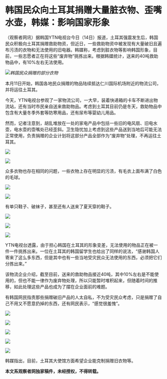 # 韩国民众向土耳其捐赠大量脏衣物、歪嘴水壶，韩媒：影响国家形象

（观察者网讯）据韩国YTN电视台今日（14日）报道，土耳其强震发生后，韩国民众积极向土耳其捐赠救助物资，但近日，一些救助物资中被发现有大量破旧且遍布污渍的衣物和无法使用的旧电器。韩媒称，考虑到脏衣物等影响韩国形象，目前，一些志愿者正在将这些“废弃物”挑拣出来。根据韩媒统计，送来的40吨救助物品中，有10%左右无法使用。

![](https://inews.gtimg.com/newsapp_bt/0/15665396056/1000)_韩国民众捐赠的部分衣物_

本月11日开始，韩国各地民众捐赠的物品陆续抵达仁川国际机场附近的物流公司，并将运往土耳其。

今天，YTN电视台参观了一家物流公司，一大早，装着快递箱的卡车不断进出物流站，还有当时市民亲自送来救助物品。考虑到土耳其目前仍是冬天，救助物品中包含有大量冬季外套等防寒用品，还有尿布等婴幼儿用品。

然而，记者注意到，胡乱堆放在一处的家电产品中包括一些旧的电风扇、旧电水壶，电水壶的壶嘴处已经歪斜。卫生隐忧加上考虑到这些产品送到当地后可能无法正常使用，负责捐赠的企业计划将这部分产品全部作为“废弃物”处理，不再运往土耳其。

![](https://inews.gtimg.com/newsapp_bt/0/15665396058/1000)

![](https://inews.gtimg.com/newsapp_bt/0/15665396063/1000)

众多衣物也存在相同的问题，一些衣物上存在明显的污渍，有毛衣上面布满了白色的毛球。

![](https://inews.gtimg.com/newsapp_bt/0/15665396068/1000)

![](https://inews.gtimg.com/newsapp_bt/0/15665396086/1000)

有单只鞋子、破袜子，甚至还有人送来了夏天穿的鞋子。

![](https://inews.gtimg.com/newsapp_bt/0/15665396090/1000)

![](https://inews.gtimg.com/newsapp_bt/0/15665396099/1000)

![](https://inews.gtimg.com/newsapp_bt/0/15665396115/1000)

YTN电视台透露，由于担心韩国在土耳其的形象变差，无法使用的物品正在被一件一件挑拣出来。一位在土耳其的韩国留学生也给出了同样的说法，“感谢韩国人寄来了这么多东西，但是其中也有一些当地受灾民众无法使用的东西，必须把它们分拣出来。”

该物流企业介绍，截至目前，送来的救助物品接近40吨，其中10%左右是不能使用的，但也不能一律作为废弃物处理，所以只能暂时堆积起来，但随着时间的推移，如此处理这些产品也成为了摆在企业面前的难题。

有韩国网民指责那些捐赠破旧产品的人太自私，不为受灾民众考虑，只是捐赠了自己不用又不愿意扔掉的东西，还有网民表示，“感觉很羞愧”。

![](https://inews.gtimg.com/newsapp_bt/0/15665396131/1000)

![](https://inews.gtimg.com/newsapp_bt/0/15665396135/1000)

![](https://inews.gtimg.com/newsapp_bt/0/15665396136/1000)

![](https://inews.gtimg.com/newsapp_bt/0/15665396139/1000)

![](https://inews.gtimg.com/newsapp_bt/0/15665396142/1000)

韩媒指出，目前，土耳其大使馆方面希望企业能克制捐赠旧衣物等。

**本文系观察者网独家稿件，未经授权，不得转载。**

